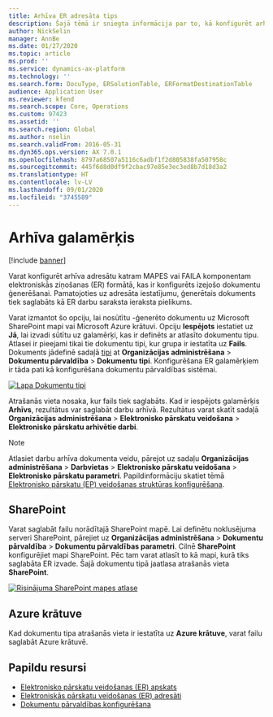 ```yaml
---
title: Arhīva ER adresāta tips
description: Šajā tēmā ir sniegta informācija par to, kā konfigurēt arhīva adresātu katram MAPES vai FAILA komponentam elektroniskās ziņošanas (ER) formātā, kas ir konfigurēts izejošo dokumentu ģenerēšanai.
author: NickSelin
manager: AnnBe
ms.date: 01/27/2020
ms.topic: article
ms.prod: ''
ms.service: dynamics-ax-platform
ms.technology: ''
ms.search.form: DocuType, ERSolutionTable, ERFormatDestinationTable
audience: Application User
ms.reviewer: kfend
ms.search.scope: Core, Operations
ms.custom: 97423
ms.assetid: ''
ms.search.region: Global
ms.author: nselin
ms.search.validFrom: 2016-05-31
ms.dyn365.ops.version: AX 7.0.1
ms.openlocfilehash: 8797a68507a5116c6adbf1f2d805838fa507958c
ms.sourcegitcommit: 445f6d8d0df9f2cbac97e85e3ec3ed8b7d18d3a2
ms.translationtype: HT
ms.contentlocale: lv-LV
ms.lasthandoff: 09/01/2020
ms.locfileid: "3745589"
---
```

# <a name="archive-destination"></a>Arhīva galamērķis

[!include [banner](../includes/banner.md)]

Varat konfigurēt arhīva adresātu katram MAPES vai FAILA komponentam elektroniskās ziņošanas (ER) formātā, kas ir konfigurēts izejošo dokumentu ģenerēšanai. Pamatojoties uz adresāta iestatījumu, ģenerētais dokuments tiek saglabāts kā ER darbu saraksta ieraksta pielikums.

Varat izmantot šo opciju, lai nosūtītu -ģenerēto dokumentu uz Microsoft SharePoint mapi vai Microsoft Azure krātuvi. Opciju **Iespējots** iestatiet uz **Jā**, lai izvadi sūtītu uz galamērķi, kas ir definēts ar atlasīto dokumentu tipu. Atlasei ir pieejami tikai tie dokumentu tipi, kur grupa ir iestatīta uz **Fails**. Dokuments jādefinē sadaļā [tipi](https://docs.microsoft.com/dynamics365/fin-ops-core/fin-ops/organization-administration/configure-document-management#configure-document-types) at **Organizācijas administrēšana** \> **Dokumentu pārvaldība** \> **Dokumentu tipi**. Konfigurēšana ER galamērķiem ir tāda pati kā konfigurēšana dokumentu pārvaldības sistēmai.

[![Lapa Dokumentu tipi](./media/ER_Destinations-SharePointDocuType.png)](./media/ER_Destinations-SharePointDocuType.png)

Atrašanās vieta nosaka, kur fails tiek saglabāts. Kad ir iespējots galamērķis **Arhīvs**, rezultātus var saglabāt darbu arhīvā. Rezultātus varat skatīt sadaļā **Organizācijas administrēšana** \> **Elektronisko pārskatu veidošana** \> **Elektronisko pārskatu arhivētie darbi**.

> [!NOTE]
> Atlasiet darbu arhīva dokumenta veidu, pārejot uz sadaļu **Organizācijas administrēšana** \> **Darbvietas** \> **Elektronisko pārskatu veidošana** \> **Elektronisko pārskatu parametri**. Papildinformāciju skatiet tēmā [Elektronisko pārskatu (EP) veidošanas struktūras konfigurēšana](electronic-reporting-er-configure-parameters.md#prerequisites-for-er-setup).

## <a name="sharepoint"></a>SharePoint

Varat saglabāt failu norādītajā SharePoint mapē. Lai definētu noklusējuma serveri SharePoint, pārejiet uz **Organizācijas administrēšana** \> **Dokumentu pārvaldība** \> **Dokumentu pārvaldības parametri**. Cilnē **SharePoint** konfigurējiet mapi SharePoint. Pēc tam varat atlasīt to kā mapi, kurā tiks saglabāta ER izvade. Šajā dokumentu tipā jaatlasa atrašanās vieta **SharePoint**.

[![Risinājuma SharePoint mapes atlase](./media/ER_Destinations-SharePointDocuTypeLocation.png)](./media/ER_Destinations-SharePointDocuTypeLocation.png)

## <a name="azure-storage"></a>Azure krātuve

Kad dokumentu tipa atrašanās vieta ir iestatīta uz **Azure krātuve**, varat failu saglabāt Azure krātuvē.

## <a name="additional-resources"></a>Papildu resursi

- [Elektronisko pārskatu veidošanas (ER) apskats](general-electronic-reporting.md)
- [Elektroniskās pārskatu veidošanas (ER) adresāti](electronic-reporting-destinations.md)
- [Dokumentu pārvaldības konfigurēšana](../../fin-ops/organization-administration/configure-document-management.md)
